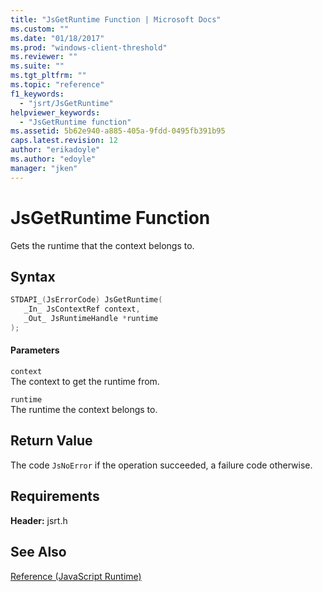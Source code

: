 ```yaml
---
title: "JsGetRuntime Function | Microsoft Docs"
ms.custom: ""
ms.date: "01/18/2017"
ms.prod: "windows-client-threshold"
ms.reviewer: ""
ms.suite: ""
ms.tgt_pltfrm: ""
ms.topic: "reference"
f1_keywords: 
  - "jsrt/JsGetRuntime"
helpviewer_keywords: 
  - "JsGetRuntime function"
ms.assetid: 5b62e940-a885-405a-9fdd-0495fb391b95
caps.latest.revision: 12
author: "erikadoyle"
ms.author: "edoyle"
manager: "jken"
---
```

# JsGetRuntime Function
Gets the runtime that the context belongs to.  
  
## Syntax  
  
```cpp  
STDAPI_(JsErrorCode) JsGetRuntime(  
   _In_ JsContextRef context,  
   _Out_ JsRuntimeHandle *runtime  
);  
```  
  
#### Parameters  
 `context`  
 The context to get the runtime from.  
  
 `runtime`  
 The runtime the context belongs to.  
  
## Return Value  
 The code `JsNoError` if the operation succeeded, a failure code otherwise.  
  
## Requirements  
 **Header:** jsrt.h  
  
## See Also  
 [Reference (JavaScript Runtime)](../chakra-hosting/reference-javascript-runtime.md)